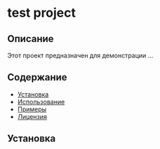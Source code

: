 # test project

## Описание

Этот проект предназначен для демонстрации ...

## Содержание

- [Установка](#установка)
- [Использование](#использование)
- [Примеры](#примеры)
- [Лицензия](#лицензия)

## Установка
